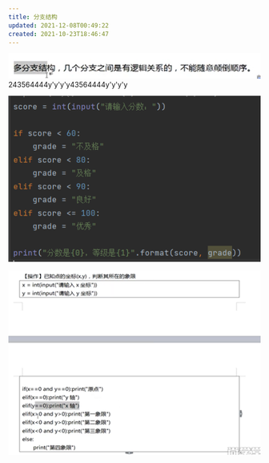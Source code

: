 ```yaml
---
title: 分支结构
updated: 2021-12-08T00:49:22
created: 2021-10-23T18:46:47
---
```


![image1](assets/7226752e1cd746bb8b332c07552730d9.png)
243564444y'y'y'y43564444y'y'y'y

![image2](assets/e44f9257e3994f1e893aa54ebf22758a.png)

![image3](assets/0b3140c499cd462683c282e84db78eb9.png)
